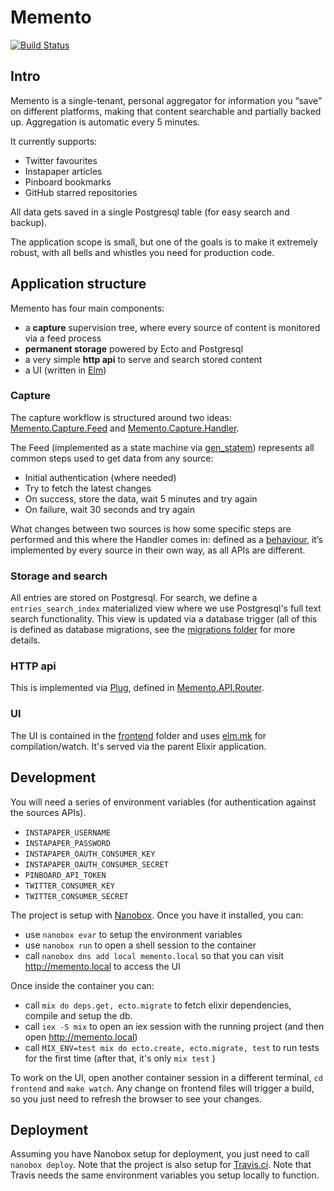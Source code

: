 # Memento

[![Build Status](https://travis-ci.org/fully-forged/memento.svg?branch=master)](https://travis-ci.org/fully-forged/memento)

## Intro

Memento is a single-tenant, personal aggregator for information you “save” on different platforms, making that content searchable and partially backed up. Aggregation is automatic every 5 minutes.

It currently supports:

- Twitter favourites
- Instapaper articles
- Pinboard bookmarks
- GitHub starred repositories

All data gets saved in a single Postgresql table (for easy search and backup).

The application scope is small, but one of the goals is to make it extremely robust, with all bells and whistles you need for production code.

## Application structure

Memento has four main components:

- a **capture** supervision tree, where every source of content is monitored via a feed process
- **permanent storage** powered by Ecto and Postgresql
- a very simple **http api** to serve and search stored content
- a UI (written in [Elm](http://elm-lang.org/))

### Capture

The capture workflow is structured around two ideas: [Memento.Capture.Feed](https://github.com/fully-forged/memento/blob/master/lib/memento/capture/feed.ex) and [Memento.Capture.Handler](https://github.com/fully-forged/memento/blob/master/lib/memento/capture/handler.ex).

The Feed (implemented as a state machine via [gen_statem](http://erlang.org/doc/design_principles/statem.html)) represents all common steps used to get data from any source:

- Initial authentication (where needed)
- Try to fetch the latest changes
- On success, store the data, wait 5 minutes and try again
- On failure, wait 30 seconds and try again

What changes between two sources is how some specific steps are performed and this where the Handler comes in: defined as a [behaviour](http://elixir-lang.github.io/getting-started/typespecs-and-behaviours.html#behaviours), it’s implemented by every source in their own way, as all APIs are different.

### Storage and search

All entries are stored on Postgresql. For search, we define a `entries_search_index` materialized view where we use Postgresql's full text search functionality. This view is updated via a database trigger (all of this is defined as database migrations, see the [migrations folder](https://github.com/fully-forged/memento/tree/master/priv/repo/migrations) for more details.

### HTTP api

This is implemented via [Plug](https://github.com/elixir-plug/plug), defined in [Memento.API.Router](https://github.com/fully-forged/memento/blob/master/lib/memento/api/router.ex).

### UI

The UI is contained in the [frontend](https://github.com/fully-forged/memento/tree/master/frontend) folder and uses [elm.mk](https://github.com/cloud8421/elm.mk) for compilation/watch. It's served via the parent Elixir application.

## Development

You will need a series of environment variables (for authentication against the sources APIs).

- `INSTAPAPER_USERNAME`
- `INSTAPAPER_PASSWORD`
- `INSTAPAPER_OAUTH_CONSUMER_KEY`
- `INSTAPAPER_OAUTH_CONSUMER_SECRET`
- `PINBOARD_API_TOKEN`
- `TWITTER_CONSUMER_KEY`
- `TWITTER_CONSUMER_SECRET`

The project is setup with [Nanobox](https://nanobox.io/). Once you have it installed, you can:

- use `nanobox evar` to setup the environment variables
- use `nanobox run` to open a shell session to the container
- call `nanobox dns add local memento.local` so that you can visit <http://memento.local> to access the UI

Once inside the container you can:

- call `mix do deps.get, ecto.migrate` to fetch elixir dependencies, compile and setup the db.
- call `iex -S mix` to open an iex session with the running project (and then open <http://memento.local>)
- call `MIX_ENV=test mix do ecto.create, ecto.migrate, test` to run tests for the first time (after that, it's only `mix test` )

To work on the UI, open another container session in a different terminal, `cd frontend` and `make watch`. Any change on frontend files will trigger a build, so you just need to refresh the browser to see your changes.

## Deployment

Assuming you have Nanobox setup for deployment, you just need to call `nanobox deploy`. Note that the project is also setup for [Travis.ci](https://travis-ci.org/fully-forged/memento). Note that Travis needs the same environment variables you setup locally to function.
